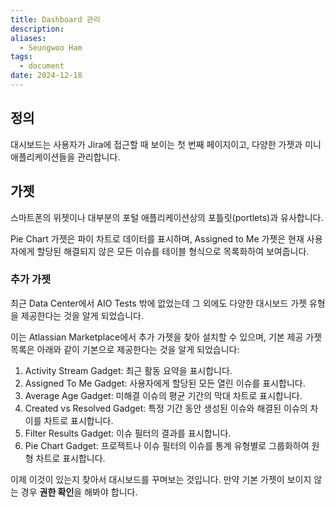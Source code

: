 ```yaml
---
title: Dashboard 관리
description: 
aliases:
  - Seungwoo Ham
tags:
  - document
date: 2024-12-18
---
```

## 정의

대시보드는 사용자가 Jira에 접근할 때 보이는 첫 번째 페이지이고, 다양한 가젯과 미니 애플리케이션들을 관리합니다.

## 가젯

스마트폰의 위젯이나 대부분의 포털 애플리케이션상의 포틀릿(portlets)과 유사합니다. 

Pie Chart 가젯은 파이 차트로 데이터를 표시하며, Assigned to Me 가젯은 현재 사용자에게 할당된 해결되지 않은 모든 이슈를 테이블 형식으로 목록화하여 보여줍니다.

### 추가 가젯

최근 Data Center에서 AIO Tests 밖에 없었는데 그 외에도 다양한 대시보드 가젯 유형을 제공한다는 것을 알게 되었습니다.

이는 Atlassian Marketplace에서 추가 가젯을 찾아 설치할 수 있으며, 기본 제공 가젯 목록은 아래와 같이 기본으로 제공한다는 것을 알게 되었습니다:

1. Activity Stream Gadget: 최근 활동 요약을 표시합니다.
2. Assigned To Me Gadget: 사용자에게 할당된 모든 열린 이슈를 표시합니다.
3. Average Age Gadget: 미해결 이슈의 평균 기간의 막대 차트로 표시합니다.
4. Created vs Resolved Gadget: 특정 기간 동안 생성된 이슈와 해결된 이슈의 차이를 차트로 표시합니다.
5. Filter Results Gadget: 이슈 필터의 결과를 표시합니다.
6. Pie Chart Gadget: 프로젝트나 이슈 필터의 이슈를 통계 유형별로 그룹화하여 원형 차트로 표시합니다.

이제 이것이 있는지 찾아서 대시보드를 꾸며보는 것입니다. 만약 기본 가젯이 보이지 않는 경우 **권한 확인**을 해봐야 합니다.